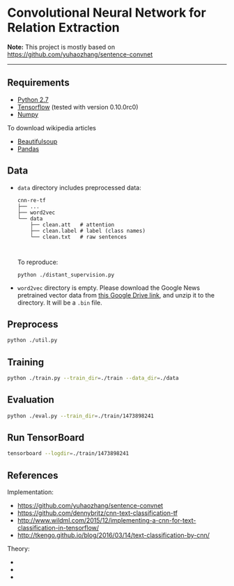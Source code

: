 # Convolutional Neural Network for Relation Extraction

**Note:** This project is mostly based on https://github.com/yuhaozhang/sentence-convnet

---


## Requirements

- [Python 2.7](https://www.python.org/)
- [Tensorflow](https://www.tensorflow.org/) (tested with version 0.10.0rc0)
- [Numpy](http://www.numpy.org/)

To download wikipedia articles

- [Beautifulsoup](https://www.crummy.com/software/BeautifulSoup/bs4/doc/)
- [Pandas](http://pandas.pydata.org/)


## Data
- `data` directory includes preprocessed data:
    ```
    cnn-re-tf
    ├── ...
    ├── word2vec
    └── data
        ├── clean.att   # attention
        ├── clean.label # label (class names)
        └── clean.txt   # raw sentences

        
    ```    
    To reproduce: 
    ```
    python ./distant_supervision.py
    ```
    
- `word2vec` directory is empty. Please download the Google News pretrained vector data from [this Google Drive link](https://drive.google.com/file/d/0B7XkCwpI5KDYNlNUTTlSS21pQmM/edit), and unzip it to the directory. It will be a `.bin` file.


## Preprocess

```sh
python ./util.py
```

## Training

```sh
python ./train.py --train_dir=./train --data_dir=./data
```


## Evaluation

```sh
python ./eval.py --train_dir=./train/1473898241
```

## Run TensorBoard

```sh
tensorboard --logdir=./train/1473898241
```


## References

Implementation:

* https://github.com/yuhaozhang/sentence-convnet
* https://github.com/dennybritz/cnn-text-classification-tf
* http://www.wildml.com/2015/12/implementing-a-cnn-for-text-classification-in-tensorflow/
* http://tkengo.github.io/blog/2016/03/14/text-classification-by-cnn/

Theory:

* 
* 
* 

